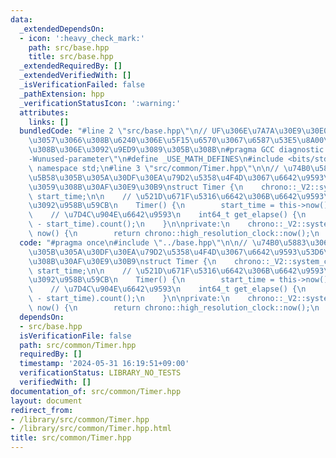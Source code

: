 ```yaml
---
data:
  _extendedDependsOn:
  - icon: ':heavy_check_mark:'
    path: src/base.hpp
    title: src/base.hpp
  _extendedRequiredBy: []
  _extendedVerifiedWith: []
  _isVerificationFailed: false
  _pathExtension: hpp
  _verificationStatusIcon: ':warning:'
  attributes:
    links: []
  bundledCode: "#line 2 \"src/base.hpp\"\n// UF\u306E\u7A7A\u30E9\u30E0\u30C0\u6E21\
    \u3057\u3066\u308B\u6240\u306E\u5F15\u6570\u3067\u6587\u53E5\u8A00\u308F\u308C\
    \u308B\u306E\u3092\u9ED9\u3089\u305B\u308B\n#pragma GCC diagnostic ignored \"\
    -Wunused-parameter\"\n#define _USE_MATH_DEFINES\n#include <bits/stdc++.h>\nusing\
    \ namespace std;\n#line 3 \"src/common/Timer.hpp\"\n\n// \u74B0\u5883\u306B\u4F9D\
    \u5B58\u305B\u305A\u30DF\u30EA\u79D2\u5358\u4F4D\u3067\u6642\u9593\u53D6\u5F97\
    \u3059\u308B\u30AF\u30E9\u30B9\nstruct Timer {\n    chrono::_V2::system_clock::time_point\
    \ start_time;\n\n    // \u521D\u671F\u5316\u6642\u306B\u6642\u9593\u8A08\u6E2C\
    \u3092\u958B\u59CB\n    Timer() {\n        start_time = this->now();\n    }\n\n\
    \    // \u7D4C\u904E\u6642\u9593\n    int64_t get_elapse() {\n        return chrono::duration_cast<chrono::milliseconds>(this->now()\
    \ - start_time).count();\n    }\n\nprivate:\n    chrono::_V2::system_clock::time_point\
    \ now() {\n        return chrono::high_resolution_clock::now();\n    }\n};\n"
  code: "#pragma once\n#include \"../base.hpp\"\n\n// \u74B0\u5883\u306B\u4F9D\u5B58\
    \u305B\u305A\u30DF\u30EA\u79D2\u5358\u4F4D\u3067\u6642\u9593\u53D6\u5F97\u3059\
    \u308B\u30AF\u30E9\u30B9\nstruct Timer {\n    chrono::_V2::system_clock::time_point\
    \ start_time;\n\n    // \u521D\u671F\u5316\u6642\u306B\u6642\u9593\u8A08\u6E2C\
    \u3092\u958B\u59CB\n    Timer() {\n        start_time = this->now();\n    }\n\n\
    \    // \u7D4C\u904E\u6642\u9593\n    int64_t get_elapse() {\n        return chrono::duration_cast<chrono::milliseconds>(this->now()\
    \ - start_time).count();\n    }\n\nprivate:\n    chrono::_V2::system_clock::time_point\
    \ now() {\n        return chrono::high_resolution_clock::now();\n    }\n};\n"
  dependsOn:
  - src/base.hpp
  isVerificationFile: false
  path: src/common/Timer.hpp
  requiredBy: []
  timestamp: '2024-05-31 16:19:51+09:00'
  verificationStatus: LIBRARY_NO_TESTS
  verifiedWith: []
documentation_of: src/common/Timer.hpp
layout: document
redirect_from:
- /library/src/common/Timer.hpp
- /library/src/common/Timer.hpp.html
title: src/common/Timer.hpp
---
```

